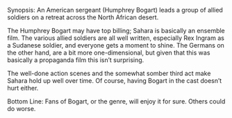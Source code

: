 Synopsis: An American sergeant (Humphrey Bogart) leads a group of allied soldiers on a retreat across the North African desert.

The Humphrey Bogart may have top billing; Sahara is basically an ensemble film.  The various allied soldiers are all well written, especially Rex Ingram as a Sudanese soldier, and everyone gets a moment to shine.  The Germans on the other hand, are a bit more one-dimensional, but given that this was basically a propaganda film this isn’t surprising.

The well-done action scenes and the somewhat somber third act make Sahara hold up well over time.  Of course, having Bogart in the cast doesn’t hurt either. 

Bottom Line: Fans of Bogart, or the genre, will enjoy it for sure.  Others could do worse.

